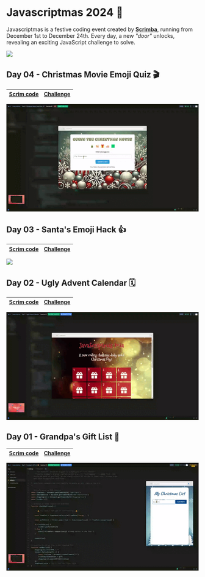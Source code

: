 # Javascriptmas 2024 🎄

Javascriptmas is a festive coding event created by [**Scrimba**](https://scrimba.com/home), running from December 1st to December 24th. Every day, a new *"door"* unlocks, revealing an exciting JavaScript challenge to solve.

![](./hero.avif)

## Day 04 - Christmas Movie Emoji Quiz 🎬

| [Scrim code](https://scrimba.com/exercise-s0n6uk9l97) | [Challenge](./day-04/README.md) |
| --- | --- |

![](./day-04/JavaScriptmas-Day-04.gif)

## Day 03 - Santa's Emoji Hack 👍

| [Scrim code](https://scrimba.com/exercise-s09c00q7fj) | [Challenge](./day-03/README.md) |
| --- | --- |

![](./day-03/JavaScriptmas-Day-03.avif)

## Day 02 - Ugly Advent Calendar 🗓️

| [Scrim code](https://scrimba.com/exercise-s0q8lt2e6r) | [Challenge](./day-02/README.md) |
| --- | --- |

![](./day-02/JavaScriptmas-Day-02.gif)

## Day 01 - Grandpa's Gift List 🎅

| [Scrim code](https://scrimba.com/exercise-s0g1bb2ue0) | [Challenge](./day-01/README.md) |
| --- | --- |

![](./day-01/JavaScriptmas-Day-01.gif)
